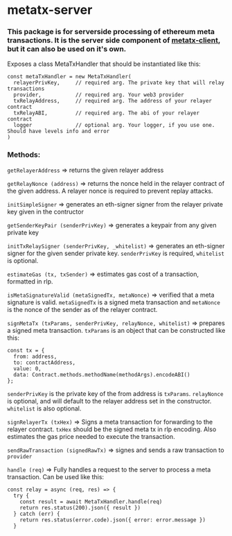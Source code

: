 # metatx-server

### This package is for serverside processing of ethereum meta transactions.  It is the server side component of [metatx-client](https://www.npmjs.com/package/metatx-client), but it can also be used on it's own.

Exposes a class MetaTxHandler that should be instantiated like this:

```
const metaTxHandler = new MetaTxHandler(
  relayerPrivKey,     // required arg. The private key that will relay transactions
  provider,           // required arg. Your web3 provider
  txRelayAddress,     // required arg. The address of your relayer contract
  txRelayABI,         // required arg. The abi of your relayer contract
  logger              // optional arg. Your logger, if you use one. Should have levels info and error
)
```

### Methods:


`getRelayerAddress` => returns the given relayer address

`getRelayNonce (address)` => returns the nonce held in the relayer contract of the given address. A relayer nonce is required to prevent replay attacks.

`initSimpleSigner` => generates an eth-signer signer from the relayer private key given in the contructor

`getSenderKeyPair (senderPrivKey)` => generates a keypair from any given private key

`initTxRelaySigner (senderPrivKey, _whitelist)` => generates an eth-signer signer for the given sender private key. `senderPrivKey` is required, `whitelist` is optional.

`estimateGas (tx, txSender)` =>  estimates gas cost of a transaction, formatted in rlp. 

`isMetaSignatureValid (metaSignedTx, metaNonce)` => verified that a meta signature is valid. `metaSignedTx` is a signed meta transaction and `metaNonce` is the nonce of the sender as of the relayer contract.

`signMetaTx (txParams, senderPrivKey, relayNonce, whitelist)` => prepares a signed meta transaction. `txParams` is an object that can be constructed like this: 

```
const tx = {
  from: address,
  to: contractAddress,
  value: 0,
  data: Contract.methods.methodName(methodArgs).encodeABI()
};
```

`senderPrivKey` is the private key of the from address is `txParams`. `relayNonce` is optional, and will default to the relayer address set in the constructor. `whitelist` is also optional.

`signRelayerTx (txHex)` => Signs a meta transaction for forwarding to the relayer contract. `txHex` should be the signed meta tx in rlp encoding. Also estimates the gas price needed to execute the transaction.

`sendRawTransaction (signedRawTx)` => signes and sends a raw transaction to `provider` 

`handle (req)` => Fully handles a request to the server to process a meta transaction. Can be used like this:

```
const relay = async (req, res) => {
  try {
    const result = await MetaTxHandler.handle(req)
    return res.status(200).json({ result })
  } catch (err) {
    return res.status(error.code).json({ error: error.message })
  }
```
